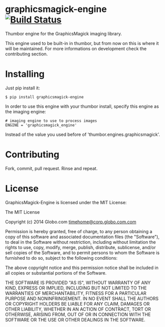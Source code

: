 graphicsmagick-engine [![Build Status](https://travis-ci.org/thumbor/graphicsmagick-engine.png?branch=0.1.0)](https://travis-ci.org/thumbor/graphicsmagick-engine)
=============================================================================================

Thumbor engine for the GraphicsMagick imaging library.

This engine used to be built-in in thumbor, but from now on this is where it will be maintained. For more informations on development check the contributing section.

Installing
==========

Just pip install it:

    $ pip install graphicsmagick-engine

In order to use this engine with your thumbor install, specify this engine as the imaging engine:

    # imaging engine to use to process images
    ENGINE = 'graphicsmagick_engine'

Instead of the value you used before of 'thumbor.engines.graphicsmagick'.

Contributing
============

Fork, commit, pull request. Rinse and repeat.

License
=======

GraphicsMagick-Engine is licensed under the MIT License:

The MIT License

Copyright (c) 2014 Globo.com timehome@corp.globo.com.com

Permission is hereby granted, free of charge, to any person obtaining a copy of this software and associated documentation files (the "Software"), to deal in the Software without restriction, including without limitation the rights to use, copy, modify, merge, publish, distribute, sublicense, and/or sell copies of the Software, and to permit persons to whom the Software is furnished to do so, subject to the following conditions:

The above copyright notice and this permission notice shall be included in all copies or substantial portions of the Software.

THE SOFTWARE IS PROVIDED "AS IS", WITHOUT WARRANTY OF ANY KIND, EXPRESS OR IMPLIED, INCLUDING BUT NOT LIMITED TO THE WARRANTIES OF MERCHANTABILITY, FITNESS FOR A PARTICULAR PURPOSE AND NONINFRINGEMENT. IN NO EVENT SHALL THE AUTHORS OR COPYRIGHT HOLDERS BE LIABLE FOR ANY CLAIM, DAMAGES OR OTHER LIABILITY, WHETHER IN AN ACTION OF CONTRACT, TORT OR OTHERWISE, ARISING FROM, OUT OF OR IN CONNECTION WITH THE SOFTWARE OR THE USE OR OTHER DEALINGS IN THE SOFTWARE.
